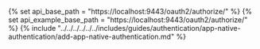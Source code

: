 {% set api_base_path = "https://localhost:9443/oauth2/authorize/" %}
{% set api_example_base_path = "https://localhost:9443/oauth2/authorize/" %}
{% include "../../../../../../includes/guides/authentication/app-native-authentication/add-app-native-authentication.md" %}
